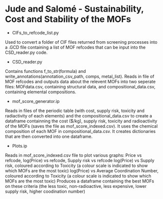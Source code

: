 # Jude and Salomé - Sustainability, Cost and Stability of the MOFs


 - CIFs_to_refcode_list.py

Used to convert a folder of CIF files returned from screening processes into a .GCD file containing a list of MOF refcodes that can be input into the CSD_reader.py code.


 - CSD_reader.py

Contains functions f_to_str(formula) and write_annotations(annotation_csv_path, comps, metal_list).
Reads in file of MOF refcodes and outputs data about the relevent MOFs into two seperate files: MOFdata.csv, containing structural data, and compositional_data.csv, containing elemental compositions.


 - mof_score_generator.ip

Reads in files of the periodic table (with cost, supply risk, toxicity and radiactivity of each elements) and the compositional_data.csv to create a dataframe containning the cost ($/kg), supply risk, toxicity and radioactivity of the MOFs (saves the file as mof_score_indexed.csv). It uses the chemical composition of each MOF in compositional_data.csv. It creates dictionaries that are then converted into one dataframe.


 - Plots.ip

Reads in mof_score_indexed.csv file to plot various graphs:
Price vs refcode, log(Price) vs refcode, Supply risk vs refcode
log(Price) vs Supply risk, coloured according to Toxicity (a colour scale is indicated to show which MOFs are the most toxic)
log(Price) vs Average Coordination Number, coloured according to Toxicity (a colour scale is indicated to show which MOFs are the most toxic)
Produces a dataframe containing the best MOFs on these criteria (the less toxic, non-radioactive, less expensive, lower supply risk, higher coodination number)

